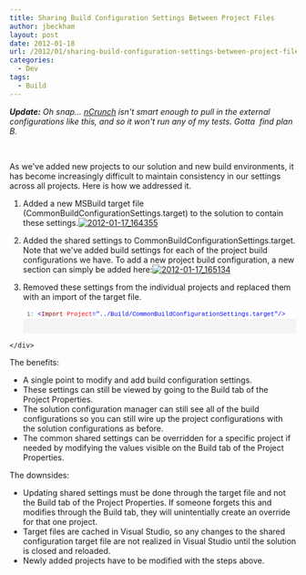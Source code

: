 ```yaml
---
title: Sharing Build Configuration Settings Between Project Files
author: jbeckham
layout: post
date: 2012-01-18
url: /2012/01/sharing-build-configuration-settings-between-project-files/
categories:
  - Dev
tags:
  - Build
---
```

_**Update:** Oh snap&#8230; [nCrunch][1] isn't smart enough to pull in the external configurations like this, and so it won't run any of my tests. Gotta  find plan B._

&nbsp;

As we've added new projects to our solution and new build environments, it has become increasingly difficult to maintain consistency in our settings across all projects. Here is how we addressed it.

  1. Added a new MSBuild target file (CommonBuildConfigurationSettings.target) to the solution to contain these settings.[<img style="background-image: none; padding-left: 0px; padding-right: 0px; display: inline; padding-top: 0px; border-width: 0px;" title="2012-01-17_164355" src="http://i1.wp.com/www.joelbeckham.com/wp-content/uploads/2012/01/2012-01-17_164355_thumb.gif?resize=244%2C139" alt="2012-01-17_164355" border="0" data-recalc-dims="1" />][2]
  2. Added the shared settings to CommonBuildConfigurationSettings.target. Note that we've added build settings for each of the project build configurations we have. To add a new project build configuration, a new section can simply be added here:[<img style="background-image: none; padding-left: 0px; padding-right: 0px; display: inline; padding-top: 0px; border-width: 0px;" title="2012-01-17_165134" src="http://i2.wp.com/www.joelbeckham.com/wp-content/uploads/2012/01/2012-01-17_165134_thumb.gif?resize=601%2C510" alt="2012-01-17_165134" border="0" data-recalc-dims="1" />][3]
  3. Removed these settings from the individual projects and replaced them with an import of the target file. <div id="codeSnippetWrapper">
      <div id="codeSnippet" style="text-align: left; line-height: 12pt; background-color: #f4f4f4; width: 100%; font-family: 'Courier New', courier, monospace; direction: ltr; color: black; font-size: 8pt; overflow: visible; border-style: none; padding: 0px;">
        <pre style="text-align: left; line-height: 12pt; background-color: white; margin: 0em; width: 100%; font-family: 'Courier New', courier, monospace; direction: ltr; color: black; font-size: 8pt; overflow: visible; border-style: none; padding: 0px;"><span id="lnum1" style="color: #606060;"> 1:</span> <span style="color: #0000ff;">&lt;</span><span style="color: #800000;">Import</span> <span style="color: #ff0000;">Project</span><span style="color: #0000ff;">="../Build/CommonBuildConfigurationSettings.target"</span><span style="color: #0000ff;">/&gt;</span></pre>
        
        <p>
          &nbsp;
        </p>
      </div>
    </div>

The benefits:

  * A single point to modify and add build configuration settings.
  * These settings can still be viewed by going to the Build tab of the Project Properties.
  * The solution configuration manager can still see all of the build configurations so you can still wire up the project configurations with the solution configurations as before.
  * The common shared settings can be overridden for a specific project if needed by modifying the values visible on the Build tab of the Project Properties.

The downsides:

  * Updating shared settings must be done through the target file and not the Build tab of the Project Properties. If someone forgets this and modifies through the Build tab, they will unintentially create an override for that one project.
  * Target files are cached in Visual Studio, so any changes to the shared configuration target file are not realized in Visual Studio until the solution is closed and reloaded.
  * Newly added projects have to be modified with the steps above.

 [1]: http://www.ncrunch.net/
 [2]: http://i0.wp.com/www.joelbeckham.com/wp-content/uploads/2012/01/2012-01-17_164355.gif
 [3]: http://i2.wp.com/www.joelbeckham.com/wp-content/uploads/2012/01/2012-01-17_165134.gif
